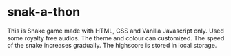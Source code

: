 # snak-a-thon
This is Snake game made with HTML, CSS and Vanilla Javascript only.
Used some royalty free audios.
The theme and colour can customized.
The speed of the snake increases gradually.
The highscore is stored in local storage.
